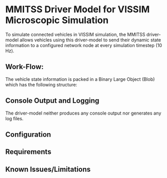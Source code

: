 # MMITSS Driver Model for VISSIM Microscopic Simulation

To simulate connected vehicles in VISSIM simulation, the MMITSS driver-model allows vehicles using this driver-model to send their dynamic state information to a configured network node at every simulation timestep (10 Hz). 

## Work-Flow:
The vehicle state information is packed in a Binary Large Object (Blob) which has the following structure:


## Console Output and Logging
The driver-model neither produces any console output nor generates any log files.

## Configuration

## Requirements

## Known Issues/Limitations
